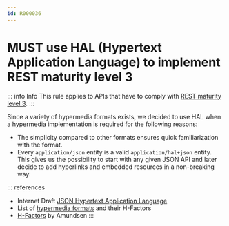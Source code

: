 ```yaml
---
id: R000036
---
```


# MUST use HAL (Hypertext Application Language) to implement REST maturity level 3

::: info Info
This rule applies to APIs that have to comply with [REST maturity level 3](./must-implement-rest-maturity-level-3-for-transitional-apis.md).
:::

Since a variety of hypermedia formats exists, we decided to use HAL when a hypermedia implementation is required for the following reasons:

- The simplicity compared to other formats ensures quick familiarization with the format.
- Every `application/json` entity is a valid `application/hal+json` entity. This gives us the possibility to start with any given JSON API and later decide to add hyperlinks and embedded resources in a non-breaking way.

::: references

- Internet Draft [JSON Hypertext Application Language](https://tools.ietf.org/html/draft-kelly-json-hal-08)
- List of [hypermedia formats](https://gtramontina.com/h-factors/) and their H-Factors
- [H-Factors](http://amundsen.com/hypermedia/hfactor/) by Amundsen
  :::
